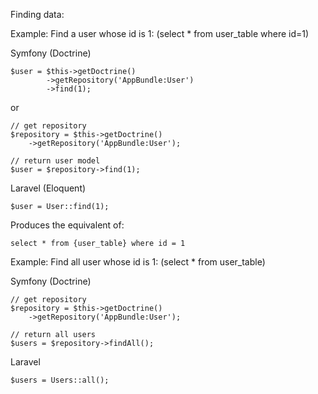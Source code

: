 Finding data:

Example: Find a user whose id is 1: (select * from user_table where id=1)

Symfony (Doctrine)
```
$user = $this->getDoctrine()
        ->getRepository('AppBundle:User')
        ->find(1);
```
or

```
// get repository
$repository = $this->getDoctrine()
    ->getRepository('AppBundle:User');

// return user model
$user = $repository->find(1);
```



Laravel (Eloquent)

```
$user = User::find(1);
```

Produces the equivalent of:

```
select * from {user_table} where id = 1
```

Example: Find all user whose id is 1: (select * from user_table)

Symfony (Doctrine)
```
// get repository
$repository = $this->getDoctrine()
    ->getRepository('AppBundle:User');

// return all users
$users = $repository->findAll();
```

Laravel
```
$users = Users::all();
```
